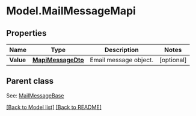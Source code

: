 # Model.MailMessageMapi
## Properties
Name | Type | Description | Notes
------------ | ------------- | ------------- | -------------
**Value** | [**MapiMessageDto**](MapiMessageDto.md) | Email message object.              | [optional] 

## Parent class

See: [MailMessageBase](MailMessageBase.md)

[[Back to Model list]](Models.doc) [[Back to README]](README.md)


